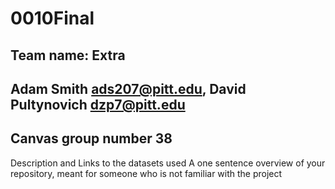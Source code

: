 # 0010Final

## Team name: Extra

## Adam Smith ads207@pitt.edu, David Pultynovich dzp7@pitt.edu

## 

## Canvas group number 38

Description and Links to the datasets used
A one sentence overview of your repository, meant for someone who is not familiar with the project
